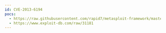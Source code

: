 ```yaml
---
id: CVE-2013-6194
pocs:
  - https://raw.githubusercontent.com/rapid7/metasploit-framework/master/modules/exploits/windows/misc/hp_dataprotector_traversal.rb
  - https://www.exploit-db.com/raw/31181
---
```

